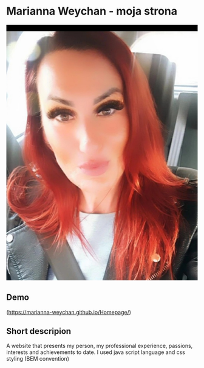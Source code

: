 # Marianna Weychan - moja strona
![Marianna Weychan](images/Marianna.jpg)
## Demo
(https://marianna-weychan.github.io/Homepage/)

## Short descripion

A website that presents my person, my professional experience, passions, interests and achievements to date.
I used java script language and css styling (BEM convention)
